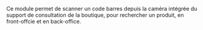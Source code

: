Ce module permet de scanner un code barres depuis la caméra intégrée du support de
consultation de la boutique, pour rechercher un produit, en front-offcie et
en back-office.


